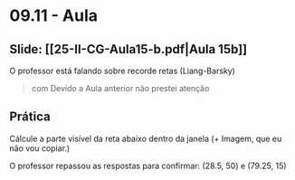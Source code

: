 # 09.11 - Aula

## Slide: [[25-II-CG-Aula15-b.pdf|Aula 15b]]

O professor está falando sobre recorde retas (Liang-Barsky)

> com Devido a Aula anterior não prestei atenção

## Prática

Cálcule a parte visível da reta abaixo dentro da janela (+ Imagem, que eu não vou copiar.)

O professor repassou as respostas para confirmar: (28.5, 50) e (79.25, 15)